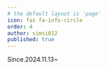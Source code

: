 ```yaml
---
# the default layout is 'page'
icon: fas fa-info-circle
order: 4
author: simsi012
published: true
---
```


Since.2024.11.13~